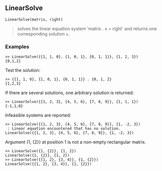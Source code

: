 ## LinearSolve
```
LinearSolve(matrix, right)
```

> solves the linear equation system 'matrix . x = right' and returns one corresponding solution `x`.

### Examples	
```
>> LinearSolve({{1, 1, 0}, {1, 0, 1}, {0, 1, 1}}, {1, 2, 3})
{0,1,2}
```

Test the solution:
```
>> {{1, 1, 0}, {1, 0, 1}, {0, 1, 1}} . {0, 1, 2}
{1,2,3}
```

If there are several solutions, one arbitrary solution is returned:
```
>> LinearSolve({{1, 2, 3}, {4, 5, 6}, {7, 8, 9}}, {1, 1, 1})
{-1,1,0}
```

Infeasible systems are reported:
```
>> LinearSolve({{1, 2, 3}, {4, 5, 6}, {7, 8, 9}}, {1, -2, 3})
 : Linear equation encountered that has no solution.
LinearSolve({{1, 2, 3}, {4, 5, 6}, {7, 8, 9}}, {1, -2, 3})
```

Argument {1, {2}} at position 1 is not a non-empty rectangular matrix.
```
>> LinearSolve({1, {2}}, {1, 2})
LinearSolve({1, {2}}, {1, 2})
>> LinearSolve({{1, 2}, {3, 4}}, {1, {2}}) 
LinearSolve({{1, 2}, {3, 4}}, {1, {2}})
```